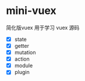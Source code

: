 # mini-vuex

简化版vuex 用于学习 vuex 源码

- [x] state
- [x] getter
- [x] mutation
- [x] action
- [x] module
- [x] plugin